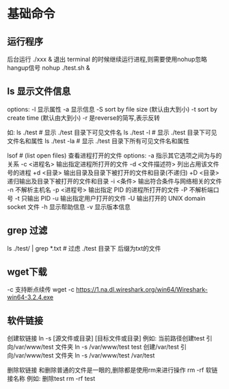 # 基础命令

## 运行程序

后台运行
./xxx &
退出 terminal 的时候继续运行进程,则需要使用nohup忽略hangup信号
nohup ./test.sh &

## ls 显示文件信息

options:
-l 显示属性
-a 显示信息
-S  sort by file size   (默认由大到小)
-t  sort by create time (默认由大到小)
-r  是reverse的简写,表示反转

如:
ls ./test      # 显示 ./test 目录下可见文件名
ls ./test -l  # 显示 ./test 目录下可见文件名和属性
ls ./test -la     # 显示 ./test 目录下所有可见文件名和属性

lsof                # (list open files) 查看进程打开的文件
options:
-a 指示其它选项之间为与的关系
-c <进程名> 输出指定进程所打开的文件
-d <文件描述符> 列出占用该文件号的进程
+d <目录>  输出目录及目录下被打开的文件和目录(不递归)
+D <目录>  递归输出及目录下被打开的文件和目录
-i <条件>  输出符合条件与网络相关的文件
-n 不解析主机名
-p <进程号> 输出指定 PID 的进程所打开的文件
-P 不解析端口号
-t 只输出 PID
-u 输出指定用户打开的文件
-U 输出打开的 UNIX domain socket 文件
-h 显示帮助信息
-v 显示版本信息

## grep 过滤

ls ./test/ | grep *.txt         # 过虑 ./test 目录下 后缀为txt的文件

## wget下载

-c      支持断点续传
wget -c <https://1.na.dl.wireshark.org/win64/Wireshark-win64-3.2.4.exe>

## 软件链接

创建软链接
ln  -s  [源文件或目录]  [目标文件或目录]
例如:
当前路径创建test 引向/var/www/test 文件夹
ln -s  /var/www/test  test
创建/var/test 引向/var/www/test 文件夹
ln -s  /var/www/test   /var/test

删除软链接
和删除普通的文件是一眼的,删除都是使用rm来进行操作
rm -rf 软链接名称
例如:
删除test
rm -rf test
